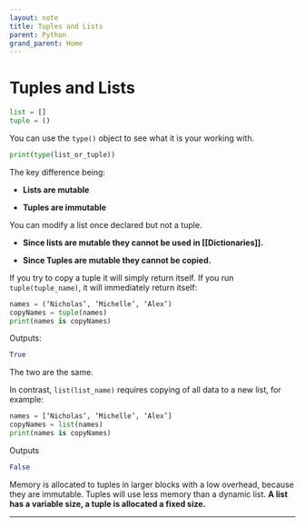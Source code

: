 ```yaml
---
layout: note
title: Tuples and Lists
parent: Python
grand_parent: Home
---
```


# Tuples and Lists

```py
list = []
tuple = ()
```

You can use the `type()` object to see what it is your working with.

```py
print(type(list_or_tuple))
```

The key difference being:

- **Lists are mutable**

- **Tuples are immutable**

You can modify a list once declared but not a tuple.

- **Since lists are mutable they cannot be used in [[Dictionaries]].**

- **Since Tuples are mutable they cannot be copied.**

If you try to copy a tuple it will simply return itself. If you run `tuple(tuple_name)`, it will immediately return itself:

```py
names = (‘Nicholas’, ‘Michelle’, ‘Alex’)
copyNames = tuple(names)
print(names is copyNames)
```

Outputs:

```py
True
```

The two are the same.

In contrast, `list(list_name)` requires copying of all data to a new list, for example:

```py
names = [‘Nicholas’, ‘Michelle’, ‘Alex’]
copyNames = list(names)
print(names is copyNames)
```

Outputs

```py
False
```

Memory is allocated to tuples in larger blocks with a low overhead, because they are immutable. Tuples will use less memory than a dynamic list. **A list has a variable size, a tuple is allocated a fixed size.**

---

